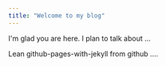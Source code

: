 ```yaml
---
title: "Welcome to my blog"
---
```


I'm glad you are here. I plan to talk about ...

Lean github-pages-with-jekyll from github ....
